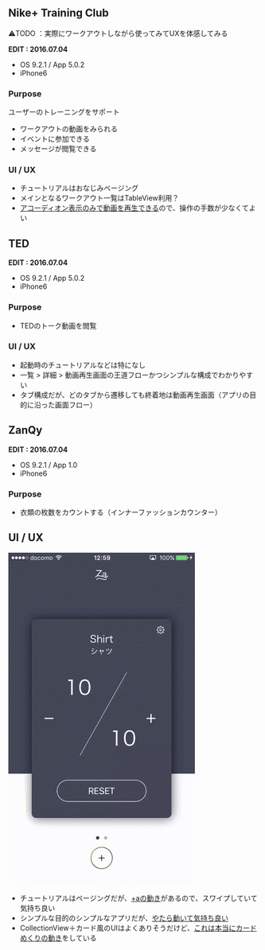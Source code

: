 
## Nike+ Training Club
⚠️TODO ：実際にワークアウトしながら使ってみてUXを体感してみる

**EDIT : 2016.07.04**
* OS 9.2.1 / App 5.0.2
* iPhone6

### Purpose
ユーザーのトレーニングをサポート
* ワークアウトの動画をみられる
* イベントに参加できる
* メッセージが閲覧できる

### UI / UX  


* チュートリアルはおなじみベージング
* メインとなるワークアウト一覧はTableView利用？
* [アコーディオン表示のみで動画を再生できる](https://github.com/mafmoff/100Apps/blob/master/Resources/Images/Nike%2BTraining.gif)ので、操作の手数が少なくてよい


## TED
**EDIT : 2016.07.04**
* OS 9.2.1 / App 5.0.2
* iPhone6

### Purpose
* TEDのトーク動画を閲覧

### UI / UX  
* 起動時のチュートリアルなどは特になし
* 一覧 > 詳細 > 動画再生画面の王道フローかつシンプルな構成でわかりやすい
* タブ構成だが、どのタブから遷移しても終着地は動画再生画面（アプリの目的に沿った画面フロー）


## ZanQy
**EDIT : 2016.07.04**
* OS 9.2.1 / App 1.0
* iPhone6

### Purpose
* 衣類の枚数をカウントする（インナーファッションカウンター）

## UI / UX

![ZanQy](https://github.com/mafmoff/100Apps/blob/master/Resources/Images/ZanQy_1.gif)

* チュートリアルはページングだが、[+aの動き](https://github.com/mafmoff/100Apps/blob/master/Resources/Images/ZanQy_4.gif)があるので、スワイプしていて気持ち良い
* シンプルな目的のシンプルなアプリだが、[やたら動いて気持ち良い](https://github.com/mafmoff/100Apps/blob/master/Resources/Images/ZanQy_2.gif)
* CollectionView＋カード風のUIはよくありそうだけど、[これは本当にカードめくりの動き](https://github.com/mafmoff/100Apps/blob/master/Resources/Images/ZanQy_3.gif)をしている
